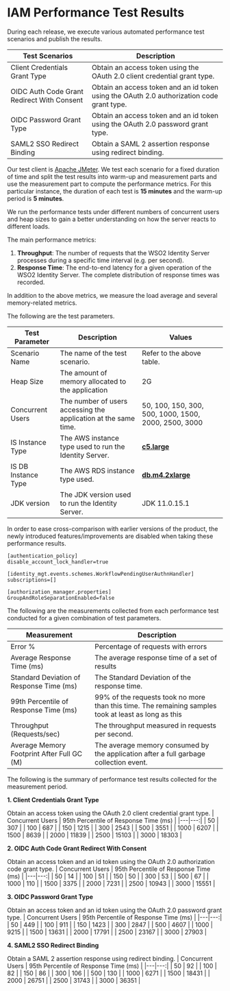 # IAM Performance Test Results

During each release, we execute various automated performance test scenarios and publish the results.

| Test Scenarios | Description |
| --- | --- |
| Client Credentials Grant Type | Obtain an access token using the OAuth 2.0 client credential grant type. |
| OIDC Auth Code Grant Redirect With Consent | Obtain an access token and an id token using the OAuth 2.0 authorization code grant type. |
| OIDC Password Grant Type | Obtain an access token and an id token using the OAuth 2.0 password grant type. |
| SAML2 SSO Redirect Binding | Obtain a SAML 2 assertion response using redirect binding. |

Our test client is [Apache JMeter](https://jmeter.apache.org/index.html). We test each scenario for a fixed duration of
time and split the test results into warm-up and measurement parts and use the measurement part to compute the
performance metrics. For this particular instance, the duration of each test is **15 minutes** and the warm-up period is **5 minutes**.

We run the performance tests under different numbers of concurrent users and heap sizes to gain a better understanding on how the server reacts to different loads.

The main performance metrics:

1. **Throughput**: The number of requests that the WSO2 Identity Server processes during a specific time interval (e.g. per second).
2. **Response Time**: The end-to-end latency for a given operation of the WSO2 Identity Server. The complete distribution of response times was recorded.

In addition to the above metrics, we measure the load average and several memory-related metrics.

The following are the test parameters.

| Test Parameter | Description | Values |
| --- | --- | --- |
| Scenario Name | The name of the test scenario. | Refer to the above table. |
| Heap Size | The amount of memory allocated to the application | 2G |
| Concurrent Users | The number of users accessing the application at the same time. | 50, 100, 150, 300, 500, 1000, 1500, 2000, 2500, 3000 |
| IS Instance Type | The AWS instance type used to run the Identity Server. | [**c5.large**](https://aws.amazon.com/ec2/instance-types/) |
| IS DB Instance Type | The AWS RDS instance type used. | [**db.m4.2xlarge**](https://aws.amazon.com/rds/instance-types/) |
| JDK version | The JDK version used to run the Identity Server. | JDK 11.0.15.1  |

In order to ease cross-comparison with earlier versions of the product, the newly introduced features/improvements are disabled when taking these performance results.

```
[authentication_policy]
disable_account_lock_handler=true

[identity_mgt.events.schemes.WorkflowPendingUserAuthnHandler]
subscriptions=[]

[authorization_manager.properties]
GroupAndRoleSeparationEnabled=false
```

The following are the measurements collected from each performance test conducted for a given combination of
test parameters.

| Measurement | Description |
| --- | --- |
| Error % | Percentage of requests with errors |
| Average Response Time (ms) | The average response time of a set of results |
| Standard Deviation of Response Time (ms) | The Standard Deviation of the response time. |
| 99th Percentile of Response Time (ms) | 99% of the requests took no more than this time. The remaining samples took at least as long as this |
| Throughput (Requests/sec) | The throughput measured in requests per second. |
| Average Memory Footprint After Full GC (M) | The average memory consumed by the application after a full garbage collection event. |

The following is the summary of performance test results collected for the measurement period.



**1. Client Credentials Grant Type**

Obtain an access token using the OAuth 2.0 client credential grant type.
|  Concurrent Users | 95th Percentile of Response Time (ms) |
|---|---:|
| 50 | 307 |
| 100 | 687 |
| 150 | 1215 |
| 300 | 2543 |
| 500 | 3551 |
| 1000 | 6207 |
| 1500 | 8639 |
| 2000 | 11839 |
| 2500 | 15103 |
| 3000 | 18303 |

**2. OIDC Auth Code Grant Redirect With Consent**

Obtain an access token and an id token using the OAuth 2.0 authorization code grant type.
|  Concurrent Users | 95th Percentile of Response Time (ms) |
|---|---:|
| 50 | 14 |
| 100 | 51 |
| 150 | 50 |
| 300 | 53 |
| 500 | 67 |
| 1000 | 110 |
| 1500 | 3375 |
| 2000 | 7231 |
| 2500 | 10943 |
| 3000 | 15551 |

**3. OIDC Password Grant Type**

Obtain an access token and an id token using the OAuth 2.0 password grant type.
|  Concurrent Users | 95th Percentile of Response Time (ms) |
|---|---:|
| 50 | 449 |
| 100 | 911 |
| 150 | 1423 |
| 300 | 2847 |
| 500 | 4607 |
| 1000 | 9215 |
| 1500 | 13631 |
| 2000 | 17791 |
| 2500 | 23167 |
| 3000 | 27903 |

**4. SAML2 SSO Redirect Binding**

Obtain a SAML 2 assertion response using redirect binding.
|  Concurrent Users | 95th Percentile of Response Time (ms) |
|---|---:|
| 50 | 92 |
| 100 | 82 |
| 150 | 86 |
| 300 | 106 |
| 500 | 130 |
| 1000 | 6271 |
| 1500 | 18431 |
| 2000 | 26751 |
| 2500 | 31743 |
| 3000 | 36351 |
